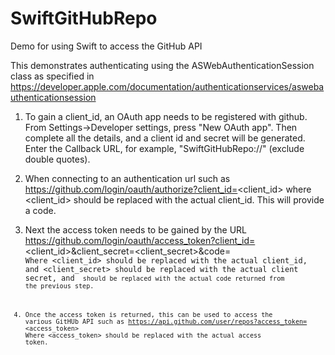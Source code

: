 # SwiftGitHubRepo
Demo for using Swift to access the GitHub API

This demonstrates authenticating using the ASWebAuthenticationSession class as specified in https://developer.apple.com/documentation/authenticationservices/aswebauthenticationsession

1) To gain a client_id, an OAuth app needs to be registered with github.
From Settings->Developer settings, press "New OAuth app".
Then complete all the details, and a client id and secret will be generated.
Enter the Callback URL, for example, "SwiftGitHubRepo://" (exclude double quotes).

2) When connecting to an authentication url such as https://github.com/login/oauth/authorize?client_id=<client_id>
where <client_id> should be replaced with the actual client_id.
This will provide a code.

3) Next the access token needs to be gained by the URL 
https://github.com/login/oauth/access_token?client_id=<client_id>&client_secret=<client_secret>&code=<code>
Where <client_id> should be replaced with the actual client_id, and <client_secret> should be replaced with the actual client secret, and <code> should be replaced with the actual code returned from the previous step.
  
4) Once the access token is returned, this can be used to access the various GitHUb API such as https://api.github.com/user/repos?access_token=<access_token>
Where <access_token> should be replaced with the actual access token.

